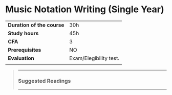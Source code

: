 # **Music Notation Writing (Single Year)** 

|                          |     |
|:-------------------------|:----|  
|**Duration of the course**|30h  |
|**Study hours**           |45h  |
|**CFA**                   |3    |
|**Prerequisites**         |NO   |
|**Evaluation**            |Exam/Elegibility test. |
|                          |     |




>---
>### **Suggested Readings**  
>---